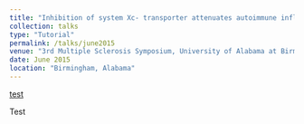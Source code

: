 ```yaml
---
title: "Inhibition of system Xc- transporter attenuates autoimmune inflammatory demyelination."
collection: talks
type: "Tutorial"
permalink: /talks/june2015
venue: "3rd Multiple Sclerosis Symposium, University of Alabama at Birmingham"
date: June 2015
location: "Birmingham, Alabama"
---
```


[test](http://exampleurl.com)

Test
